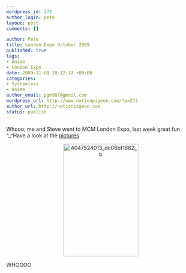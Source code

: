 ```yaml
--- 
wordpress_id: 272
author_login: pete
layout: post
comments: []

author: Pete
title: London Expo October 2009
published: true
tags: 
- Anime
- London Expo
date: 2009-11-09 18:12:37 +00:00
categories: 
- Systemless
- Anime
author_email: pgm987@gmail.com
wordpress_url: http://www.nationpigeon.com/?p=272
author_url: http://nationpigeon.com
status: publish
---
```

<p style="text-align: left;">Whooo, me and Steve went to MCM London Expo, last week great fun ^_^Have a look at the <a href="http://www.facebook.com/album.php?aid=130169&amp;id=680826064&amp;l=849ed0ea16">pictures</a></p>
<p style="text-align: center;"><a href="http://www.nationpigeon.com/wordpress/wp-content/uploads/2009/11/4047524013_dc06bf1662_b.jpg"><img class="size-medium wp-image-273 aligncenter" title="4047524013_dc06bf1662_b" src="http://www.nationpigeon.com/wordpress/wp-content/uploads/2009/11/4047524013_dc06bf1662_b-200x300.jpg" alt="4047524013_dc06bf1662_b" width="200" height="300" /></a></p>
<p style="text-align: left;"></p>
<p style="text-align: left;"></p>
<p style="text-align: left;"></p>
<p style="text-align: left;">WHOOOO</p>
